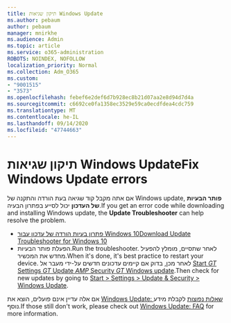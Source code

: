 ```yaml
---
title: תיקון שגיאות Windows Update
ms.author: pebaum
author: pebaum
manager: mnirkhe
ms.audience: Admin
ms.topic: article
ms.service: o365-administration
ROBOTS: NOINDEX, NOFOLLOW
localization_priority: Normal
ms.collection: Adm_O365
ms.custom:
- "9001515"
- "3573"
ms.openlocfilehash: febef6e2def6d7b928ec8b21d07aa2e8d94d7d4a
ms.sourcegitcommit: c6692ce0fa1358ec3529e59ca0ecdfdea4cdc759
ms.translationtype: MT
ms.contentlocale: he-IL
ms.lasthandoff: 09/14/2020
ms.locfileid: "47744663"
---
```

# <a name="fix-windows-update-errors"></a><span data-ttu-id="57b87-102">תיקון שגיאות Windows Update</span><span class="sxs-lookup"><span data-stu-id="57b87-102">Fix Windows Update errors</span></span>

<span data-ttu-id="57b87-103">אם אתה מקבל קוד שגיאה בעת הורדה והתקנה של Windows update, **פותר הבעיות של העדכון** יכול לסייע בפתרון הבעיה.</span><span class="sxs-lookup"><span data-stu-id="57b87-103">If you get an error code while downloading and installing Windows update, the **Update Troubleshooter** can help resolve the problem.</span></span>

- [<span data-ttu-id="57b87-104">פתרון בעיות הורדה של עדכון עבור Windows 10</span><span class="sxs-lookup"><span data-stu-id="57b87-104">Download Update Troubleshooter for Windows 10</span></span>](https://support.microsoft.com/help/4027322/windows-update-troubleshooter)
- <span data-ttu-id="57b87-105">הפעלת פותר הבעיות.</span><span class="sxs-lookup"><span data-stu-id="57b87-105">Run the troubleshooter.</span></span> <span data-ttu-id="57b87-106">לאחר שתסיים, מומלץ להפעיל מחדש את המכשיר.</span><span class="sxs-lookup"><span data-stu-id="57b87-106">When it's done, it's best practice to restart your device.</span></span> <span data-ttu-id="57b87-107">לאחר מכן, בדוק אם קיימים עדכונים חדשים על-ידי מעבר אל [Start _GT_ Settings _GT_ Update _AMP_ Security _GT_ Windows update](ms-settings:windowsupdate).</span><span class="sxs-lookup"><span data-stu-id="57b87-107">Then check for new updates by going to [Start > Settings > Update & Security > Windows Update](ms-settings:windowsupdate).</span></span>

<span data-ttu-id="57b87-108">אם אלה עדיין אינם פועלים, הוצא את [Windows Update: שאלות נפוצות](https://support.microsoft.com/help/12373/windows-update-faq) לקבלת מידע נוסף.</span><span class="sxs-lookup"><span data-stu-id="57b87-108">If those still don't work, please check out [Windows Update: FAQ](https://support.microsoft.com/help/12373/windows-update-faq) for more information.</span></span>
